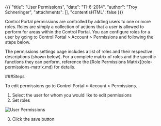 {{{
  "title": "User Permissions",
  "date": "11-6-2014",
  "author": "Troy Schneringer",
  "attachments": [],
  "contentIsHTML": false
}}}

Control Portal permissions are controlled by adding users to one or more roles. Roles are simply a collection of actions that a user is allowed to perform for areas within the Control Portal. You can configure roles for a user by going to Control Portal &gt; Account &gt; Permissions and following the steps below.</p>
<p>The permissions settings page includes a list of roles and their respective descriptions (shown below). For a complete matrix of roles and the specific functions they can perform, reference the [Role Permissions Matrix](role-permissions-matrix.md) for details.

###Steps

To edit permissions go to Control Portal &gt; Account &gt; Permissions.

1. Select the user for whom you would like to edit permissions
2. Set roles

  ![User Permissions](https://t3n.zendesk.com/attachments/token/ZsPLNv0TbXyaPN3jXEtxzQ3er/?name=user-permissions.png)

3. Click the save button
